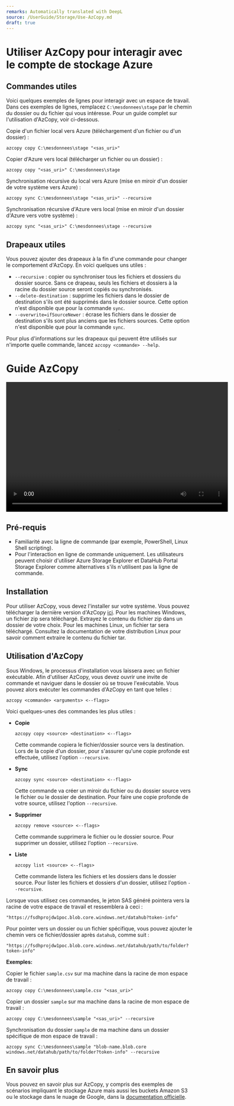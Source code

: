 ```yaml
---
remarks: Automatically translated with DeepL
source: /UserGuide/Storage/Use-AzCopy.md
draft: true
---
```


# Utiliser AzCopy pour interagir avec le compte de stockage Azure

## Commandes utiles

Voici quelques exemples de lignes pour interagir avec un espace de travail. Dans ces exemples de lignes, remplacez `C:\mesdonnees\stage` par le chemin du dossier ou du fichier qui vous intéresse. Pour un guide complet sur l'utilisation d'AzCopy, voir ci-dessous.

Copie d'un fichier local vers Azure (téléchargement d'un fichier ou d'un dossier) :

`azcopy copy C:\mesdonnees\stage "<sas_uri>" `

Copier d'Azure vers local (télécharger un fichier ou un dossier) :

`azcopy copy "<sas_uri>" C:\mesdonnees\stage`

Synchronisation récursive du local vers Azure (mise en miroir d'un dossier de votre système vers Azure) :

`azcopy sync C:\mesdonnees\stage "<sas_uri>" --recursive`

Synchronisation récursive d'Azure vers local (mise en miroir d'un dossier d'Azure vers votre système) :

`azcopy sync "<sas_uri>" C:\mesdonnees\stage --recursive`

## Drapeaux utiles

Vous pouvez ajouter des drapeaux à la fin d'une commande pour changer le comportement d'AzCopy. En voici quelques uns utiles :

- `--recursive` : copier ou synchroniser tous les fichiers et dossiers du dossier source. Sans ce drapeau, seuls les fichiers et dossiers à la racine du dossier source seront copiés ou synchronisés.
- `--delete-destination` : supprime les fichiers dans le dossier de destination s'ils ont été supprimés dans le dossier source. Cette option n'est disponible que pour la commande `sync`.
- `--overwrite=ifSourceNewer` : écrase les fichiers dans le dossier de destination s'ils sont plus anciens que les fichiers sources. Cette option n'est disponible que pour la commande `sync`.

Pour plus d'informations sur les drapeaux qui peuvent être utilisés sur n'importe quelle commande, lancez `azcopy <commande> --help`.

# Guide AzCopy

<video width="600" height="350" controls>
    <source src="/api/media/azcopy.mp4" type="video/mp4">
    Votre navigateur ne prend pas en charge la balise vidéo.
</video>

## Pré-requis

- Familiarité avec la ligne de commande (par exemple, PowerShell, Linux Shell scripting).
- Pour l'interaction en ligne de commande uniquement. Les utilisateurs peuvent choisir d'utiliser Azure Storage Explorer et DataHub Portal Storage Explorer comme alternatives s'ils n'utilisent pas la ligne de commande.

## Installation

Pour utiliser AzCopy, vous devez l'installer sur votre système. Vous pouvez télécharger la dernière version d'AzCopy [ici](https://docs.microsoft.com/en-us/azure/storage/common/storage-use-azcopy-v10#download-azcopy). Pour les machines Windows, un fichier zip sera téléchargé. Extrayez le contenu du fichier zip dans un dossier de votre choix. Pour les machines Linux, un fichier tar sera téléchargé. Consultez la documentation de votre distribution Linux pour savoir comment extraire le contenu du fichier tar.

## Utilisation d'AzCopy

Sous Windows, le processus d'installation vous laissera avec un fichier exécutable. Afin d'utiliser AzCopy, vous devez ouvrir une invite de commande et naviguer dans le dossier où se trouve l'exécutable. Vous pouvez alors exécuter les commandes d'AzCopy en tant que telles :

```
azcopy <commande> <arguments> <--flags>
```

Voici quelques-unes des commandes les plus utiles :

- **Copie**

  ```
  azcopy copy <source> <destination> <--flags>
  ```

  Cette commande copiera le fichier/dossier source vers la destination. Lors de la copie d'un dossier, pour s'assurer qu'une copie profonde est effectuée, utilisez l'option `--recursive`.

- **Sync**
  ```
  azcopy sync <source> <destination> <--flags>
  ```
  Cette commande va créer un miroir du fichier ou du dossier source vers le fichier ou le dossier de destination. Pour faire une copie profonde de votre source, utilisez l'option `--recursive`.
- **Supprimer**
  ```
  azcopy remove <source> <--flags>
  ```
  Cette commande supprimera le fichier ou le dossier source. Pour supprimer un dossier, utilisez l'option `--recursive`.
- **Liste**
  ```
  azcopy list <source> <--flags>
  ```
  Cette commande listera les fichiers et les dossiers dans le dossier source. Pour lister les fichiers et dossiers d'un dossier, utilisez l'option `--recursive`.

Lorsque vous utilisez ces commandes, le jeton SAS généré pointera vers la racine de votre espace de travail et ressemblera à ceci :

```
"https://fsdhprojdw1poc.blob.core.windows.net/datahub?token-info"
```

Pour pointer vers un dossier ou un fichier spécifique, vous pouvez ajouter le chemin vers ce fichier/dossier après `datahub`, comme suit :

```
"https://fsdhprojdw1poc.blob.core.windows.net/datahub/path/to/folder?token-info"
```

**Exemples:**

Copier le fichier `sample.csv` sur ma machine dans la racine de mon espace de travail :

`azcopy copy C:\mesdonnees\sample.csv "<sas_uri>" `

Copier un dossier `sample` sur ma machine dans la racine de mon espace de travail :

`azcopy copy C:\mesdonnees\sample "<sas_uri>" --recursive`

Synchronisation du dossier `sample` de ma machine dans un dossier spécifique de mon espace de travail :

`azcopy sync C:\mesdonnees\sample "blob-name.blob.core windows.net/datahub/path/to/folder?token-info" --recursive`

## En savoir plus

Vous pouvez en savoir plus sur AzCopy, y compris des exemples de scénarios impliquant le stockage Azure mais aussi les buckets Amazon S3 ou le stockage dans le nuage de Google, dans la [documentation officielle](https://docs.microsoft.com/en-us/azure/storage/common/storage-use-azcopy-v10).
